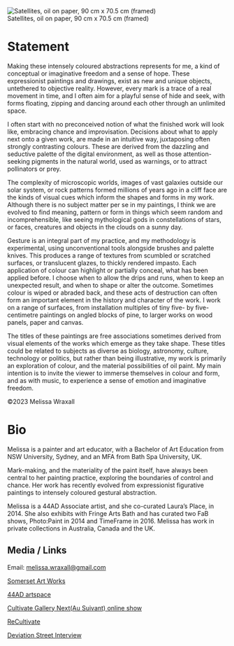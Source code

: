 <div class="container-fluid" class="header-img">
     <div class="text-center row">
          <div >
               <img class="asyncImage nomargin" src="img/Satellites_sm.jpg" alt="Satellites, oil on paper, 90 cm x 70.5 cm (framed)"/>
          </div>
          <div class="caption text-center">Satellites, oil on paper, 90 cm x 70.5 cm (framed)
          </div>
     </div>
</div>

# Statement

Making these intensely coloured abstractions represents for me, a kind of conceptual or imaginative freedom and a sense of hope. These expressionist paintings and drawings, exist as new and unique objects, untethered to objective reality. However, every mark is a trace of a real movement in time, and I often aim for a playful sense of hide and seek, with forms floating, zipping and dancing around each other through an unlimited space.

I often start with no preconceived notion of what the finished work will look like, embracing chance and improvisation. Decisions about what to apply next onto a given work, are made in an intuitive way, juxtaposing often strongly contrasting colours. These are derived from the dazzling and seductive palette of the digital environment, as well as those attention-seeking pigments in the natural world, used as warnings, or to attract pollinators or prey.

The complexity of microscopic worlds, images of vast galaxies outside our solar system, or rock patterns formed millions of years ago in a cliff face are the kinds of visual cues which inform the shapes and forms in my work. Although there is no subject matter per se in my paintings, I think we are evolved to find meaning, pattern or form in things which seem random and incomprehensible, like seeing mythological gods in constellations of stars, or faces, creatures and objects in the clouds on a sunny day.

Gesture is an integral part of my practice, and my methodology is experimental, using unconventional tools alongside brushes and palette knives. This produces a range of textures from scumbled or scratched surfaces, or translucent glazes, to thickly rendered impasto. Each application of colour can highlight or partially conceal, what has been applied before. I choose when to allow the drips and runs, when to keep an unexpected result, and when to shape or alter the outcome. Sometimes colour is wiped or abraded back, and these acts of destruction can often form an important element in the history and character of the work. I work on a range of surfaces, from installation multiples of tiny five- by five-centimetre paintings on angled blocks of pine, to larger works on wood panels, paper and canvas.

The titles of these paintings are free associations sometimes derived from visual elements of the works which emerge as they take shape. These titles could be related to subjects as diverse as biology, astronomy, culture, technology or politics, but rather than being illustrative, my work is primarily an exploration of colour, and the material possibilities of oil paint. My main intention is to invite the viewer to immerse themselves in colour and form, and as with music, to experience a sense of emotion and imaginative freedom. 

©2023 Melissa Wraxall 

# Bio

Melissa is a painter and art educator, with a Bachelor of Art Education from NSW University, Sydney, and an MFA from Bath Spa University, UK.  

Mark-making, and the materiality of the paint itself, have always been central to her painting practice, exploring the boundaries of control and chance. Her work has recently evolved from expressionist figurative paintings to intensely coloured gestural abstraction. 

Melissa is a 44AD Associate artist, and she co-curated Laura’s Place, in 2014. She also exhibits with Fringe Arts Bath and has curated two FaB shows, Photo:Paint in 2014 and TimeFrame in 2016. Melissa has work in private collections in Australia, Canada and the UK.

## Media / Links

<div class="text-center">

Email: melissa.wraxall@gmail.com

[Somerset Art Works](https://somersetartworks.org.uk/artists/melissa-temple-smith/)

[44AD artspace](http://www.44ad.net/associate-artists.html)

[Cultivate Gallery Next(Au Suivant) online show](https://organthing.com/2021/04/20/cultivate-presents-next-au-suivant-an-on-line-art-exhibition/)

[ReCultivate](https://organthing.com/2021/01/05/cultivate-presents-recultivate-an-on-line-art-exhibition/)

[Deviation Street Interview](https://deviationstreetmagazine.com/into-abstraction-kate-burbridge-interview-with-melissa-wraxall/)

</div>


